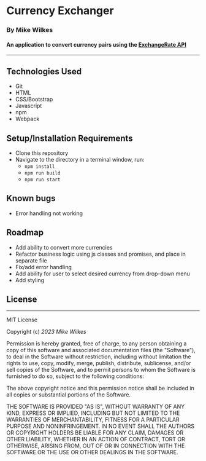
# Currency Exchanger

### By Mike Wilkes
#### An application to convert currency pairs using the [ExchangeRate API](https://www.exchangerate-api.com/)
---

## Technologies Used
* Git
* HTML
* CSS/Bootstrap
* Javascript
* npm
* Webpack

## Setup/Installation Requirements

* Clone this repository
* Navigate to the directory in a terminal window, run:
  * `npm install`
  * `npm run build`
  * `npm run start`

## Known bugs
* Error handling not working

## Roadmap
* Add ability to convert more currencies
* Refactor business logic using js classes and promises, and place in separate file
* Fix/add error handling
* Add ability for user to select desired currency from drop-down menu
* Add styling

## License
---
MIT License

Copyright (c) _2023_ _Mike Wilkes_ 

Permission is hereby granted, free of charge, to any person obtaining a copy
of this software and associated documentation files (the "Software"), to deal
in the Software without restriction, including without limitation the rights
to use, copy, modify, merge, publish, distribute, sublicense, and/or sell
copies of the Software, and to permit persons to whom the Software is
furnished to do so, subject to the following conditions:

The above copyright notice and this permission notice shall be included in all
copies or substantial portions of the Software.

THE SOFTWARE IS PROVIDED "AS IS", WITHOUT WARRANTY OF ANY KIND, EXPRESS OR
IMPLIED, INCLUDING BUT NOT LIMITED TO THE WARRANTIES OF MERCHANTABILITY,
FITNESS FOR A PARTICULAR PURPOSE AND NONINFRINGEMENT. IN NO EVENT SHALL THE
AUTHORS OR COPYRIGHT HOLDERS BE LIABLE FOR ANY CLAIM, DAMAGES OR OTHER
LIABILITY, WHETHER IN AN ACTION OF CONTRACT, TORT OR OTHERWISE, ARISING FROM,
OUT OF OR IN CONNECTION WITH THE SOFTWARE OR THE USE OR OTHER DEALINGS IN THE
SOFTWARE.
